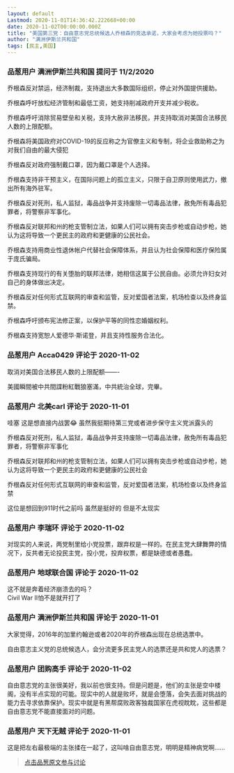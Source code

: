 ```yaml
---
layout: default
Lastmod: 2020-11-01T14:36:42.222668+00:00
date: 2020-11-02T00:00:00.000Z
title: "美国第三党：自由意志党总统候选人乔根森的竞选承诺，大家会考虑为她投票吗？"
author: "满洲伊斯兰共和国"
tags: [民主,美国]
---
```



### 品葱用户 **满洲伊斯兰共和国** 提问于 11/2/2020
    
乔根森反对禁运，经济制裁，支持退出大多数国际组织，停止对外国提供援助。  
  
乔根森呼吁放松经济管制和最低工资，她支持削减政府开支并减少税收。  
  
  
乔根森呼吁消除贸易壁垒和关税，支持大赦非法移民，并支持取消对美国合法移民人数的上限配额。  
  
  
乔根森将美国政府对COVID-19的反应称之为官僚主义和专制，将企业救助称之为对我们自由的最大侵犯  
  
  
乔根森反对政府强制戴口罩，因为戴口罩是个人选择。  
  
  
乔根森支持非干预主义，在国际问题上的孤立主义，只限于自卫原则使用武力，撤出所有海外驻军。  
  
乔根森反对死刑，私人监狱，毒品战争并支持废除一切毒品法律，赦免所有毒品犯罪者，将警察非军事化。  
  
乔根森反对联邦和州的枪支管制立法，如果人们可以拥有突击步枪或自动步枪，她认为这将导致一个更民主的政府和更健康的公民社会。  
  
  
乔根森支持用商业性退休帐户代替社会保障体系，并且认为社会保障和医疗保险属于庞氏骗局。  
  
  
乔根森支持现行的有关堕胎的联邦法律，她相信这属于公民自由。必须允许妇女对自己的身体做出决定。  
  
乔根森反对任何形式互联网的审查和监管，反对爱国者法案，机场检查以及终身监禁。  
  
  
乔根森呼吁颁布宪法修正案，以保护平等的同性恋婚姻权利。  
  
  
乔根森支持宽恕人爱德华·斯诺登，并且支持性服务合法化。
    
                

### 品葱用户 **Acca0429** 评论于 2020-11-02
        
取消对美国合法移民人数的上限配额——-  
  
美國瞬間被中共間諜粉紅戰狼塞滿，中共統治全球，完畢。
        
                

### 品葱用户 **北美carl** 评论于 2020-11-01
        
哇塞 这是想直接内战罢😂 虽然我挺期待第三党或者进步保守主义党派露头的  
  
  
乔根森反对死刑，私人监狱，毒品战争并支持废除一切毒品法律，赦免所有毒品犯罪者，将警察非军事化  
  
乔根森反对联邦和州的枪支管制立法，如果人们可以拥有突击步枪或自动步枪，她认为这将导致一个更民主的政府和更健康的公民社会  
  
乔根森反对任何形式互联网的审查和监管，反对爱国者法案，机场检查以及终身监禁  
  
这位是想回到911时代之前吗 虽然是挺好的 但是不太现实
        
                

### 品葱用户 **李瑞环** 评论于 2020-11-02
        
对现实的人来说，两党制里给小党投票，跟弃权是一样的。在民主党大肆舞弊的情况下，反共者无论投民主党，投小党，投弃权票，都是缺德或者愚蠢。
        
                

### 品葱用户 **地球联合国** 评论于 2020-11-02
        
这不就是奔着经济崩溃去的吗？  
Civil War II怕不是就开打了
        
                

### 品葱用户 **满洲伊斯兰共和国** 评论于 2020-11-01
        
大家觉得，2016年的加里约翰逊或者2020年的乔根森出现在总统选票中。  
  
自由意志主义党的总统候选人，会分流更多民主党人的选票还是共和党人的选票？
        
                

### 品葱用户 **团购高手** 评论于 2020-11-02
        
自由意志党的主张很美好，我以前也很支持。但是问题是，他们的主张是空中楼阁，没有半点实现的可能。现实中的人就是败坏，就是会堕落，会失去面对挑战的能力去寻求依靠保护。现实中就是有黑帮腐败政客独裁国家在虎视眈眈，这些都是自由意志党不能直接面对的问题。
        
                

### 品葱用户 **天下无贼** 评论于 2020-11-01
        
这是把左右最极端的主张揉在一起了，这叫啥自由意志党，明明是精神病党啊……
        
                





> [点击品葱原文参与讨论](https://pincong.rocks/question/32946)

